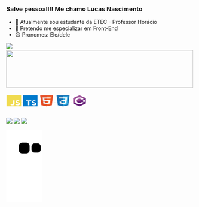###  Salve pessoall!! Me chamo Lucas Nascimento


- 🔭  Atualmente sou estudante da ETEC - Professor Horácio
- 🌱 Pretendo  me especializar em Front-End
- 😄 Pronomes: Ele/dele


<tr>
<td> <a href="https://github.com/llnascimento">
  <img height="180em" src="https://github-readme-stats.vercel.app/api?username=llnascimento&show_icons=true&theme=dark&include_all_commits=true&count_private=true"/>
  <img height="100em" width="500em" src="https://github-readme-stats.vercel.app/api/top-langs/?username=llnascimento&layout=compact&langs_count=7&theme=dark"/>
  </td>
</tr>
</table>

<div style="display: inline_block"><br>
  <img align="center" alt="Lucas-Js" height="30" width="40" src="https://raw.githubusercontent.com/devicons/devicon/master/icons/javascript/javascript-plain.svg">
  <img align="center" alt="Lucas-Ts" height="30" width="40" src="https://raw.githubusercontent.com/devicons/devicon/master/icons/typescript/typescript-plain.svg">
  <img align="center" alt="Lucas-HTML" height="30" width="40" src="https://raw.githubusercontent.com/devicons/devicon/master/icons/html5/html5-original.svg">
  <img align="center" alt="Lucas-CSS" height="30" width="40" src="https://raw.githubusercontent.com/devicons/devicon/master/icons/css3/css3-original.svg">
  <img align="center" alt="Lucas-Csharp" height="30" width="40" src="https://raw.githubusercontent.com/devicons/devicon/master/icons/csharp/csharp-original.svg">
</div>

##
<div> 
  <a href="https://https://www.instagram.com/lucas_lopes122" target="_blank"><img src="https://img.shields.io/badge/-Instagram-%23E4405F?style=for-the-badge&logo=instagram&logoColor=white" target="_blank"></a>
  <a href = "mailto:lucaslopesnascimento122@gmail.com"><img src="https://img.shields.io/badge/-Gmail-%23333?style=for-the-badge&logo=gmail&logoColor=white" target="_blank"></a>
  <a href="https://" target="_blank"><img src="https://img.shields.io/badge/-LinkedIn-%230077B5?style=for-the-badge&logo=linkedin&logoColor=white" target="_blank"></a> 
 
  ![Snake animation](https://github.com/rafaballerini/rafaballerini/blob/output/github-contribution-grid-snake.svg)
 
</div>
